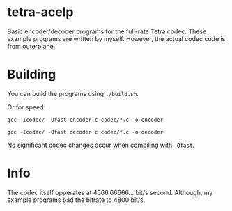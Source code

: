 # tetra-acelp
Basic encoder/decoder programs for the full-rate Tetra codec.
These example programs are written by myself. However, the actual codec code is from [outerplane.](https://github.com/outerplane/tetra-codec)

# Building
You can build the programs using `./build.sh`.

Or for speed:

`gcc -Icodec/ -Ofast encoder.c codec/*.c -o encoder`

`gcc -Icodec/ -Ofast decoder.c codec/*.c -o decoder`

No significant codec changes occur when compiling with `-Ofast`.

# Info
The codec itself opperates at 4566.66666... bit/s second. Although, my example programs pad the bitrate to 4800 bit/s.
